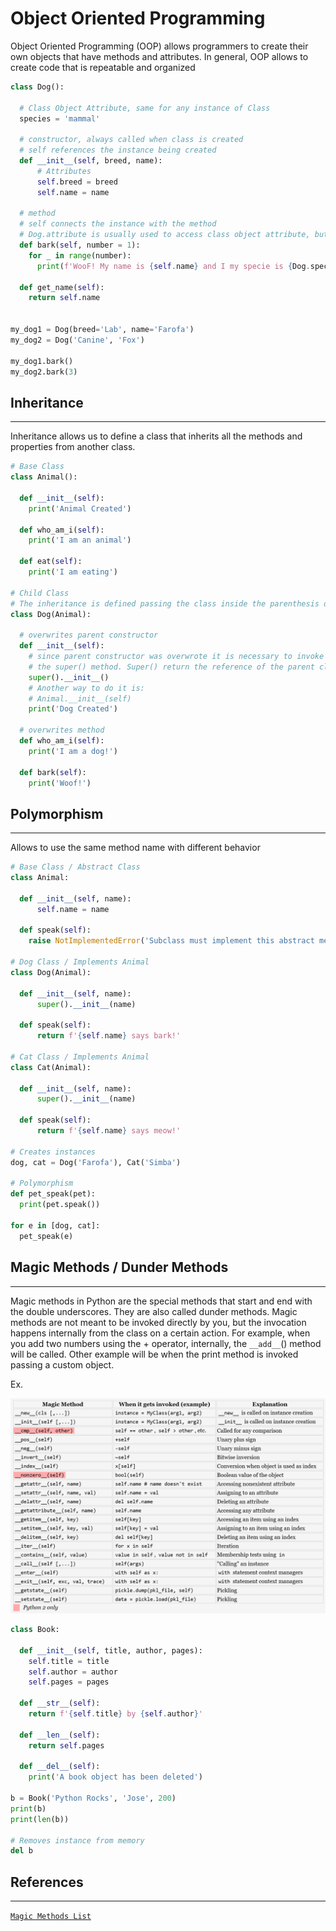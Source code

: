 # Object Oriented Programming

Object Oriented Programming (OOP) allows programmers to create their own objects that have methods and attributes. In general, OOP allows to create code that is repeatable and organized

```python
class Dog():

  # Class Object Attribute, same for any instance of Class
  species = 'mammal'
  
  # constructor, always called when class is created
  # self references the instance being created
  def __init__(self, breed, name):
      # Attributes
      self.breed = breed
      self.name = name
  
  # method
  # self connects the instance with the method
  # Dog.attribute is usually used to access class object attribute, but it is possible to use self also
  def bark(self, number = 1):
    for _ in range(number): 
      print(f'WooF! My name is {self.name} and I my specie is {Dog.species}')

  def get_name(self):
    return self.name


my_dog1 = Dog(breed='Lab', name='Farofa')
my_dog2 = Dog('Canine', 'Fox')

my_dog1.bark()
my_dog2.bark(3)
```

## Inheritance
---
Inheritance allows us to define a class that inherits all the methods and properties from another class.

```python
# Base Class
class Animal():
  
  def __init__(self):
    print('Animal Created')
  
  def who_am_i(self):
    print('I am an animal')

  def eat(self):
    print('I am eating')

# Child Class
# The inheritance is defined passing the class inside the parenthesis during class declaration
class Dog(Animal):

  # overwrites parent constructor
  def __init__(self):
    # since parent constructor was overwrote it is necessary to invoke it using
    # the super() method. Super() return the reference of the parent class
    super().__init__()
    # Another way to do it is:
    # Animal.__init__(self)
    print('Dog Created')

  # overwrites method
  def who_am_i(self):
    print('I am a dog!')

  def bark(self):
    print('Woof!')
```

## Polymorphism
---
Allows to use the same method name with different behavior

```python
# Base Class / Abstract Class
class Animal:

  def __init__(self, name):
      self.name = name

  def speak(self):
    raise NotImplementedError('Subclass must implement this abstract method')

# Dog Class / Implements Animal
class Dog(Animal):

  def __init__(self, name):
      super().__init__(name)

  def speak(self):
      return f'{self.name} says bark!'

# Cat Class / Implements Animal
class Cat(Animal):

  def __init__(self, name):
      super().__init__(name)

  def speak(self):
      return f'{self.name} says meow!'

# Creates instances
dog, cat = Dog('Farofa'), Cat('Simba')

# Polymorphism
def pet_speak(pet):
  print(pet.speak())

for e in [dog, cat]:
  pet_speak(e)

```

## Magic Methods / Dunder Methods
---

Magic methods in Python are the special methods that start and end with the double underscores. They are also called dunder methods. Magic methods are not meant to be invoked directly by you, but the invocation happens internally from the class on a certain action. For example, when you add two numbers using the + operator, internally, the `__add__`() method will be called. Other example will be when the print method is invoked passing a custom object.

Ex.

![Magic Methods](../artifacts/images/06-magic-methods.png)

```python
class Book:

  def __init__(self, title, author, pages):
    self.title = title
    self.author = author
    self.pages = pages

  def __str__(self):
    return f'{self.title} by {self.author}'

  def __len__(self):
    return self.pages

  def __del__(self):
    print('A book object has been deleted')

b = Book('Python Rocks', 'Jose', 200)
print(b)
print(len(b))

# Removes instance from memory
del b
```

## References
---

[`Magic Methods List`](https://holycoders.com/python-dunder-special-methods/)
